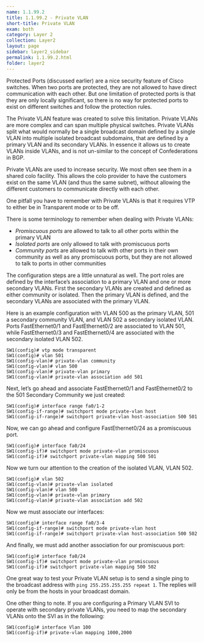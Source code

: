 ```yaml
---
name: 1.1.99.2
title: 1.1.99.2 - Private VLAN
short-title: Private VLAN
exam: both
category: Layer 2
collection: Layer2
layout: page
sidebar: layer2_sidebar
permalink: 1.1.99.2.html
folder: layer2
---
```

Protected Ports (discussed earlier) are a nice security feature of Cisco switches. When two ports are protected, they are not allowed to have direct communication with each other. But one limitation of protected ports is that they are only locally significant, so there is no way for protected ports to exist on different switches and follow the protection rules.

The Private VLAN feature was created to solve this limitation. Private VLANs are more complex and can span multiple physical switches. Private VLANs split what would normally be a single broadcast domain defined by a single VLAN into multiple isolated broadcast subdomains, that are defined by a primary VLAN and its secondary VLANs. In essence it allows us to create VLANs inside VLANs, and is not un-similar to the concept of Confederations in BGP.

Private VLANs are used to increase security. We most often see them in a shared colo facility. This allows the colo provider to have the customers exist on the same VLAN (and thus the same subnet), without allowing the different customers to communicate directly with each other.

One pitfall you have to remember with Private VLANs is that it requires VTP to either be in Transparent mode or to be off.

There is some terminology to remember when dealing with Private VLANs:
- *Promiscuous ports* are allowed to talk to all other ports within the primary VLAN
- *Isolated ports* are only allowed to talk with promiscuous ports
- *Community ports* are allowed to talk with other ports in their own community as well as any promiscuous ports,  but they are not allowed to talk to ports in other communities

The configuration steps are a little unnatural as well. The port roles are defined by the interface’s association to a primary VLAN and one or more secondary VLANs. First the secondary VLANs are created and defined as either community or isolated. Then the primary VLAN is defined, and the secondary VLANs are associated with the primary VLAN.

Here is an example configuration with VLAN 500 as the primary VLAN, 501 a secondary community VLAN, and VLAN 502 a secondary isolated VLAN. Ports FastEthernet0/1 and FastEthernet0/2 are associated to VLAN 501, while FastEthernet0/3 and FastEthernet0/4 are associated with the secondary isolated VLAN 502.

```
SW1(config)# vtp mode transparent
SW1(config)# vlan 501
SW1(config-vlan)# private-vlan community
SW1(config-vlan)# vlan 500
SW1(config-vlan)# private-vlan primary
SW1(config-vlan)# private-vlan association add 501
```

Next, let’s go ahead and associate FastEthernet0/1 and FastEthernet0/2 to the 501 Secondary Community we just created:
```
SW1(config)# interface range fa0/1-2
SW1(config-if-range)# switchport mode private-vlan host
SW1(config-if-range)# switchport private-vlan host-association 500 501
```

Now, we can go ahead and configure FastEthernet0/24 as a promiscuous port.
```
SW1(config)# interface fa0/24
SW1(config-if)# switchport mode private-vlan promiscuous
SW1(config-if)# switchport private-vlan mapping 500 501
```

Now we turn our attention to the creation of the isolated VLAN, VLAN 502.
```
SW1(config)# vlan 502
SW1(config-vlan)# private-vlan isolated
SW1(config-vlan)# vlan 500
SW1(config-vlan)# private-vlan primary
SW1(config-vlan)# private-vlan association add 502
```

Now we must associate our interfaces:
```
SW1(config)# interface range fa0/3-4
SW1(config-if-range)# switchport mode private-vlan host
SW1(config-if-range)# switchport private-vlan host-association 500 502
```

And finally, we must add another association for our promiscuous port:
```
SW1(config)# interface fa0/24
SW1(config-if)# switchport mode private-vlan promiscuous
SW1(config-if)# switchport private-vlan mapping 500 502
```

One great way to test your Private VLAN setup is to send a single ping to the broadcast address with `ping 255.255.255.255 repeat 1`.  The replies will only be from the hosts in your broadcast domain.

One other thing to note. If you are configuring a Primary VLAN SVI to operate with secondary private VLANs, you need to map the secondary VLANs onto the SVI as in the following:
```
SW1(config)# interface Vlan 100
SW1(config-if)# private-vlan mapping 1000,2000
```
